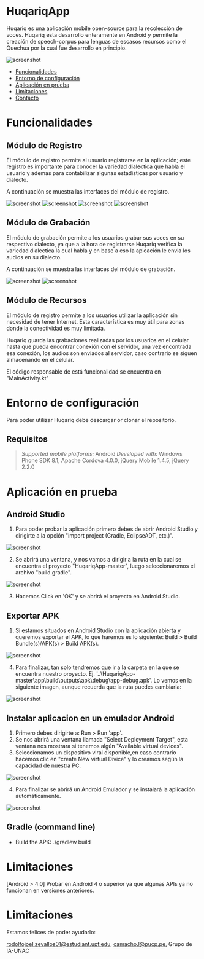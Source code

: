 # HuqariqApp


Huqariq es una aplicación mobile open-source para la recolección de voces. Huqariq esta desarrollo enteramente en Android y permite la creación de speech-corpus para lenguas de escasos recursos como el Quechua por la cual fue desarrollo en principio. 

![screenshot](images/r0.jpg)


<a id="top"></a>
* [Funcionalidades](#funcionalidades)
* [Entorno de configuración](#entorno-de-configuración)
* [Aplicación en prueba](#aplicación-en-prueba)
* [Limitaciones](#limitaciones)
* [Contacto](#contacto)

# Funcionalidades

## Módulo de Registro

El módulo de registro permite al usuario registrarse en la aplicación; este registro es importante para conocer la variedad dialectica que habla el usuario y ademas para contabilizar algunas estadisticas por usuario y dialecto.

A continuación se muestra las interfaces del módulo de registro.

![screenshot](images/r1.jpg)
![screenshot](images/r2.jpg)
![screenshot](images/r3.jpg)
![screenshot](images/r4.jpg)


## Módulo de Grabación

El módulo de grabación permite a los usuarios grabar sus voces en su respectivo dialecto, ya que a la hora de registrarse Huqariq verifica la variedad dialectica la cual habla y en base a eso la aplcación le envia los audios en su dialecto.

A continuación se muestra las interfaces del módulo de grabación.

![screenshot](images/r5.jpg)
![screenshot](images/r6.jpg)


## Módulo de Recursos

El módulo de registro permite a los usuarios utilizar la aplicación sin necesidad de tener Internet. Esta característica es muy útil para zonas donde la conectividad es muy limitada.

Huqariq guarda las grabaciones realizadas por los usuarios en el celular hasta que pueda encontrar conexión con el servidor, una vez encontrada esa conexión, los audios son enviados al servidor, caso contrario se siguen almacenando en el celular.

El código responsable de está funcionalidad se encuentra en "MainActivity.kt"


# Entorno de configuración

Para poder utilizar Huqariq debe descargar or clonar el repositorio.

## Requisitos

> *Supported mobile platforms:* Android
> *Developed with:* Windows Phone SDK 8.1, Apache Cordova 4.0.0, jQuery Mobile 1.4.5, jQuery 2.2.0



# Aplicación en prueba

## Android Studio

1. Para poder probar la aplicación primero debes de abrir Android Studio y dirigirte a la opción "import project (Gradle, EclipseADT, etc.)".

![screenshot](images/04.png)

2. Se abrirá una ventana, y nos vamos a dirigir a la ruta en la cual se encuentra el proyecto "HuqariqApp-master", luego seleccionaremos el archivo "build.gradle".

![screenshot](images/05.JPG)

3. Hacemos Click en 'OK' y se abrirá el proyecto en Android Studio.

## Exportar APK

1. Si estamos situados en Android Studio con la aplicación abierta y queremos exportar el APK, lo que haremos es lo siguiente: Build > Build Bundle(s)/APK(s) > Build APK(s).

![screenshot](images/08.jpg)

4. Para finalizar, tan solo tendremos que ir a la carpeta en la que se encuentra nuestro proyecto. Ej. '..\HuqariqApp-master\app\build\outputs\apk\debug\app-debug.apk'. Lo vemos en la siguiente imagen, aunque recuerda que la ruta puedes cambiarla:

![screenshot](images/09.jpg)

## Instalar aplicacion en un emulador Android

1. Primero debes dirigirte a: Run > Run 'app'.
2. Se nos abrirá una ventana llamada "Select Deployment Target", esta ventana nos mostrara si tenemos algún "Available virtual devices".
3. Seleccionamos un dispositivo viral disponible,en caso contrario hacemos clic en "create New virtual Divice" y lo creamos según la capacidad de nuestra PC.

![screenshot](images/07.JPG)

4. Para finalizar se abrirá un Android Emulador y se instalará la aplicación automáticamente.

![screenshot](images/10.jpg)

## Gradle (command line)

*  Build the APK: ./gradlew build


# Limitaciones

[Android > 4.0] Probar en Android 4 o superior ya que algunas APIs ya no funcionan en versiones anteriores.

# Limitaciones

Estamos felices de poder ayudarlo:

rodolfojoel.zevallos01@estudiant.upf.edu, camacho.l@pucp.pe, Grupo de IA-UNAC

